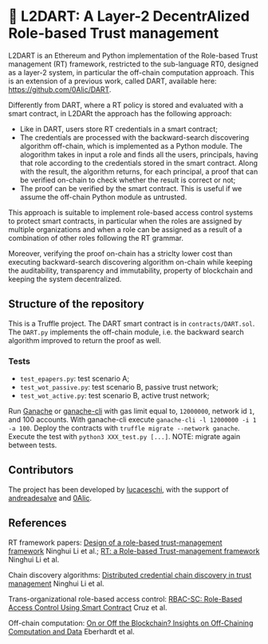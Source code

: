 # :dart: L2DART: A Layer-2 DecentrAlized Role-based Trust management

L2DART is an Ethereum and Python implementation of the Role-based Trust management (RT) framework, restricted to the sub-language RT0, designed as a layer-2 system, in particular the off-chain computation approach. This is an extension of a previous work, called DART, available here: https://github.com/0Alic/DART. 

Differently from DART, where a RT policy is stored and evaluated with a smart contract, in L2DARt the approach has the following approach:
- Like in DART, users store RT credentials in a smart contract;
- The credentials are processed with the backward-search discovering algorithm off-chain, which is implemented as a Python module. The alogorithm takes in input a role and finds all the users, principals, having that role according to the credentials stored in the smart contract. Along with the result, the algorithm returns, for each principal, a proof that can be verified on-chain to check whether the result is correct or not;
- The proof can be verified by the smart contract. This is useful if we assume the off-chain Python module as untrusted.

This approach is suitable to implement role-based access control systems to protect smart contracts, in particular when the roles are assigned by multiple organizations and when a role can be assigned as a result of a combination of other roles following the RT grammar.

Moreover, verifying the proof on-chain has a striclty lower cost than executing backward-search discovering algorithm on-chain while keeping the auditability, transparency and immutability, property of blockchain and  keeping the system decentralized.

## Structure of the repository

This is a Truffle project. The DART smart contract is in `contracts/DART.sol`. The `DART.py` implements the off-chain module, i.e. the backward search algorithm improved to return the proof as well.

### Tests

* `test_epapers.py`: test scenario A;
* `test_wot_passive.py`: test scenario B, passive trust network;
* `test_wot_active.py`: test scenario B, active trust network;

Run [Ganache](https://github.com/trufflesuite/ganache) or [ganache-cli](https://github.com/trufflesuite/ganache-cli) with gas limit equal to, `12000000`, network id `1`, and 100 accounts. With ganache-cli execute `ganache-cli -l 12000000 -i 1 -a 100`. Deploy the contracts with `truffle migrate --network ganache`. Execute the test with `python3 XXX_test.py [...]`. NOTE: migrate again between tests.

## Contributors

The project has been developed by [lucaceschi](https://github.com/lucaceschi), with the support of [andreadesalve](https://github.com/andreadesalve) and [0Alic](https://github.com/0Alic).

## References

RT framework papers: [Design of a role-based trust-management framework](https://ieeexplore.ieee.org/abstract/document/1004366?casa_token=R_H0efcz51oAAAAA:ZVyPlVbJcMcT8HSW8_A_Nat6KYFWxRCVoqPGB7jsd-4ES3_-ElFARLLYJHvkOpwsax8kQ4_wrg) Ninghui Li et al.; [RT: a Role-based Trust-management framework](https://ieeexplore.ieee.org/abstract/document/1194885?casa_token=Hur5B31um3YAAAAA:P4LyjDr2SuqbOw7wXlnnHWpU8dyWeKr97PeV7OiQaHAxsGZP9Eelihh1h2AB65EGWziSValFhQ) Ninghui Li et al.

Chain discovery algorithms: [Distributed credential chain discovery in trust management](https://content.iospress.com/articles/journal-of-computer-security/jcs169) Ninghui Li et al.

Trans-organizational role-based access control: [RBAC-SC: Role-Based Access Control Using Smart Contract](https://ieeexplore.ieee.org/abstract/document/8307397) Cruz et al.

Off-chain computation: [On or Off the Blockchain? Insights on Off-Chaining Computation and Data](https://link.springer.com/chapter/10.1007/978-3-319-67262-5_1) Eberhardt et al.

